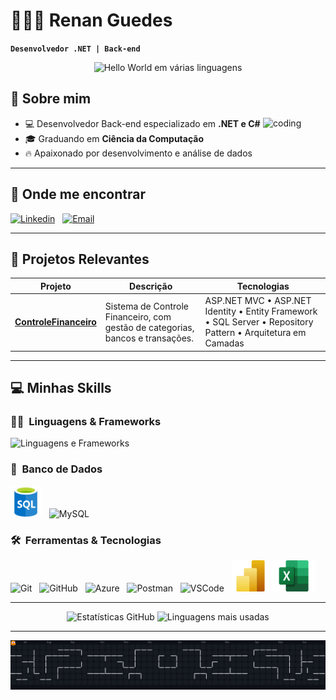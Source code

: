 # 👨🏽‍💻 Renan Guedes

**`Desenvolvedor .NET | Back-end`**

<p align="center">
  <img src="https://user-images.githubusercontent.com/74038190/226190894-18e959ba-d458-4a94-ac44-790190f2a947.gif" width="60%" alt="Hello World em várias linguagens" />
</p>

## 🧠 Sobre mim

<img align="right" alt="coding" src="https://user-images.githubusercontent.com/74038190/212749168-86d6c7ab-98da-409b-998f-c5b74721badd.gif" width="100"/>

- 💻 Desenvolvedor Back-end especializado em **.NET e C#**  
- 🎓 Graduando em **Ciência da Computação**  
- 🔥 Apaixonado por desenvolvimento e análise de dados

---

## 🔗 Onde me encontrar

[![Linkedin](https://skillicons.dev/icons?i=linkedin)](https://www.linkedin.com/in/renancguedes/)
<span>&nbsp;</span>
[![Email](https://skillicons.dev/icons?i=gmail)](mailto:renanguedesrdg@gmail.com)

---

## 🚀 Projetos Relevantes

| Projeto | Descrição | Tecnologias |
|---------|-----------|--------------|
| **[ControleFinanceiro](https://github.com/Renan-Guedes/ControleFinanceiro)** | Sistema de Controle Financeiro, com gestão de categorias, bancos e transações. | ASP.NET MVC • ASP.NET Identity • Entity Framework • SQL Server • Repository Pattern • Arquitetura em Camadas |

---

## 💻 Minhas Skills

### 🧑‍💻 &nbsp;Linguagens & Frameworks
![Linguagens e Frameworks](https://skillicons.dev/icons?i=cs,dotnet,html,css,js)

### 💾 &nbsp;Banco de Dados
<p align="left">
  <img src="https://github.com/Renan-Guedes/Files/blob/main/tools/sql.png" alt="SQL Server" style="width: 50px; height: 50px;"/>
  <span>&nbsp;</span>
  <img src="https://skillicons.dev/icons?i=mysql" alt="MySQL" />   
</p>

### 🛠️ &nbsp;Ferramentas & Tecnologias
<p align="left">
  <img src="https://skillicons.dev/icons?i=git" alt="Git" />
  <span>&nbsp;</span>
  <img src="https://skillicons.dev/icons?i=github" alt="GitHub" />
  <span>&nbsp;</span>
  <img src="https://skillicons.dev/icons?i=azure" alt="Azure" />
  <span>&nbsp;</span>
  <img src="https://skillicons.dev/icons?i=postman" alt="Postman" />
  <span>&nbsp;</span>
  <img src="https://skillicons.dev/icons?i=vscode" alt="VSCode" />
  <span>&nbsp;</span>
  <img src="https://github.com/Renan-Guedes/Files/blob/main/tools/power_bi.png" alt="Power BI" style="width: 60px; height: 50px;"/>
  <img src="https://github.com/Renan-Guedes/Files/blob/main/tools/excel.png" alt="Excel" style="width: 70px; height: 50px;"/>
</p>

---

<div align="center">
  <img src="https://github-readme-stats.vercel.app/api?username=Renan-Guedes&show_icons=true&include_all_commits=true&count_private=true&theme=merko&rank_icon=github&border_radius=10" height="150" alt="Estatísticas GitHub" />
  <img src="https://github-readme-stats.vercel.app/api/top-langs?username=Renan-Guedes&locale=pt-br&hide_title=false&layout=compact&card_width=320&langs_count=5&theme=merko&border_radius=10" height="150" alt="Linguagens mais usadas" />
</div>

---

<div align="center">
  <img src="https://raw.githubusercontent.com/Renan-Guedes/Renan-Guedes/output/github-contribution-grid.svg" alt="animation" />
</div>
